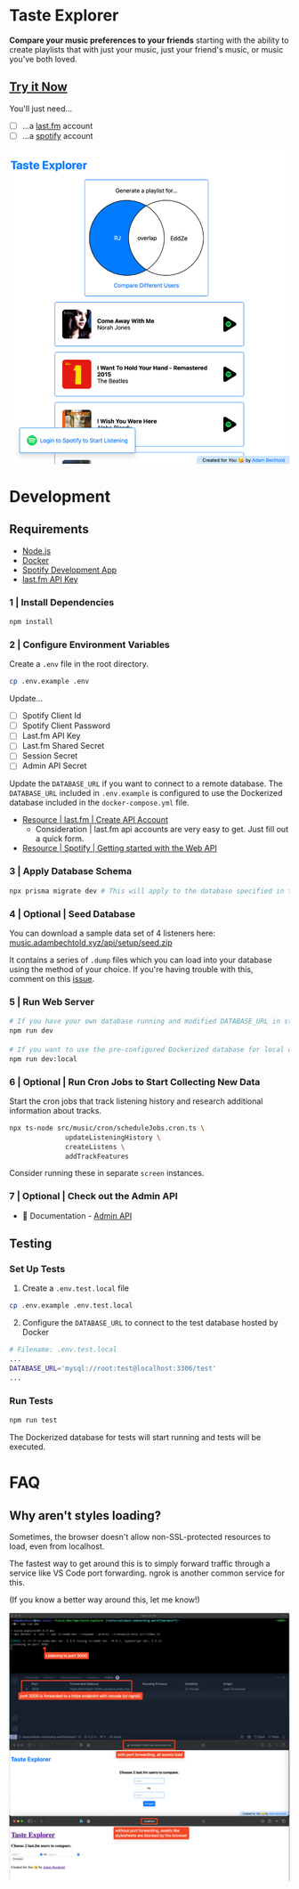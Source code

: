 # Taste Explorer

**Compare your music preferences to your friends** starting with the ability to create playlists that with just your music, just your friend's music, or music you've both loved.

## [Try it Now](https://music.adambechtold.xyz)

You'll just need...

- [ ] ...a [last.fm](https://www.last.fm) account
- [ ] ...a [spotify](https://spotify.com) account

![screenshot](./documentation/assets/taste-comparison.screenshot.png)

# Development

## Requirements

- [Node.js](https://nodejs.org/en/learn/getting-started/how-to-install-nodejs)
- [Docker](https://www.docker.com/blog/getting-started-with-docker-desktop/)
- [Spotify Development App](https://developer.spotify.com/)
- [last.fm API Key](https://www.last.fm/api)

### 1 | Install Dependencies

```sh
npm install
```

### 2 | Configure Environment Variables

Create a `.env` file in the root directory.

```sh
cp .env.example .env
```

Update...

- [ ] Spotify Client Id
- [ ] Spotify Client Password
- [ ] Last.fm API Key
- [ ] Last.fm Shared Secret
- [ ] Session Secret
- [ ] Admin API Secret

Update the `DATABASE_URL` if you want to connect to a remote database. The `DATABASE_URL` included in `.env.example` is configured to use the Dockerized database included in the `docker-compose.yml` file.

- [Resource | last.fm | Create API Account](https://developer.spotify.com/documentation/web-api/tutorials/getting-started)
  - Consideration | last.fm api accounts are very easy to get. Just fill out a quick form.
- [Resource | Spotify | Getting started with the Web API](https://developer.spotify.com/documentation/web-api/tutorials/getting-started)

### 3 | Apply Database Schema

```sh
npx prisma migrate dev # This will apply to the database specified in the DATABASE_URL of your .env
```

### 4 | Optional | Seed Database

You can download a sample data set of 4 listeners here: [music.adambechtold.xyz/api/setup/seed.zip](music.adambechtold.xyz/api/setup/seed.zip)

It contains a series of `.dump` files which you can load into your database using the method of your choice. If you're having trouble with this, comment on this [issue](https://github.com/adambechtold/taste-explorer/issues/23).

### 5 | Run Web Server

```sh
# If you have your own database running and modified DATABASE_URL in step 2
npm run dev

# If you want to use the pre-configured Dockerized database for local development
npm run dev:local
```

### 6 | Optional | Run Cron Jobs to Start Collecting New Data

Start the cron jobs that track listening history and research additional information about tracks.

```sh
npx ts-node src/music/cron/scheduleJobs.cron.ts \
              updateListeningHistory \
              createListens \
              addTrackFeatures
```

Consider running these in separate `screen` instances.

### 7 | Optional | Check out the Admin API

- 📝 Documentation - [Admin API](music.adambechtold.xyz/admin/api-docs/)

## Testing

### Set Up Tests

1. Create a `.env.test.local` file

```sh
cp .env.example .env.test.local
```

2. Configure the `DATABASE_URL` to connect to the test database hosted by Docker

```bash
# Filename: .env.test.local
...
DATABASE_URL='mysql://root:test@localhost:3306/test'
...
```

### Run Tests

```sh
npm run test
```

The Dockerized database for tests will start running and tests will be executed.

# FAQ

## Why aren't styles loading?

Sometimes, the browser doesn't allow non-SSL-protected resources to load, even from localhost.

The fastest way to get around this is to simply forward traffic through a service like VS Code port forwarding. ngrok is another common service for this.

(If you know a better way around this, let me know!)

![load-stylesheets](./documentation/assets/load-stylesheets-with-port-forwarding.png)
